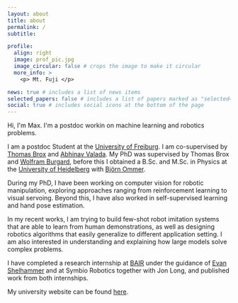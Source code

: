 ```yaml
---
layout: about
title: about
permalink: /
subtitle: 

profile:
  align: right
  image: prof_pic.jpg
  image_circular: false # crops the image to make it circular
  more_info: >
    <p> Mt. Fuji </p>

news: true # includes a list of news items
selected_papers: false # includes a list of papers marked as "selected={true}"
social: true # includes social icons at the bottom of the page
---
```


Hi, I'm Max. I'm a postdoc workin on machine learning and robotics problems.

I am a postdoc Student at the [University of Freiburg](https://uni-freiburg.de/). I am co-supervised by [Thomas Brox](https://lmb.informatik.uni-freiburg.de/people/brox/index.en.html) and [Abhinav Valada](https://rl.uni-freiburg.de/people/valada). My PhD was supervised by Thomas Brox and [Wolfram Burgard](https://www.utn.de/person/wolfram-burgard-2/), before this I obtained a B.Sc. and M.Sc. in Physics at the [University of Heidelberg](https://www.uni-heidelberg.de/en) with [Björn Ommer](https://ommer-lab.com/people/ommer/).

During my PhD, I have been working on computer vision for robotic manipulation, exploring approaches ranging from reinforcement learning to visual servoing. Beyond this, I have also worked in self-supervised learning and hand pose estimation. 

In my recent works, I am trying to build few-shot robot imitation systems that are able to learn from human demonstrations, as well as designing robotics algorithms that easily generalize to different application setting. I am also interested in understanding and explaining how large models solve complex problems.

I have completed a research internship at [BAIR](https://bair.berkeley.edu/) under the guidance of [Evan Shelhammer](http://imaginarynumber.net/) and at Symbio Robotics together with Jon Long, and published work from both internships.

My university website can be found [here](https://lmb.informatik.uni-freiburg.de/people/argusm/).
